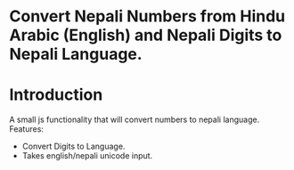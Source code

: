 Convert Nepali Numbers from Hindu Arabic (English) and Nepali Digits to Nepali Language.
=======================================================

<h1>Introduction</h1>
A small js functionality that will convert numbers to nepali language. 
Features:
<ul>
<li> Convert Digits to Language. </li>
<li> Takes english/nepali unicode input. </li>
</ul>
